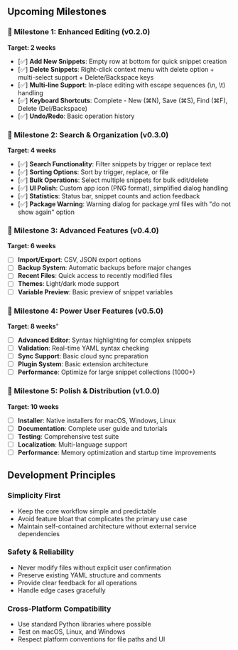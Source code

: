 ## Upcoming Milestones

### 🎯 Milestone 1: Enhanced Editing (v0.2.0)

**Target: 2 weeks**

- [✅] **Add New Snippets**: Empty row at bottom for quick snippet creation
- [✅] **Delete Snippets**: Right-click context menu with delete option + multi-select support + Delete/Backspace keys
- [✅] **Multi-line Support**: In-place editing with escape sequences (\n, \t) handling
- [✅] **Keyboard Shortcuts**: Complete - New (⌘N), Save (⌘S), Find (⌘F), Delete (Del/Backspace)
- [✅] **Undo/Redo**: Basic operation history

### 🎯 Milestone 2: Search & Organization (v0.3.0)

**Target: 4 weeks**

- [✅] **Search Functionality**: Filter snippets by trigger or replace text
- [✅] **Sorting Options**: Sort by trigger, replace, or file
- [✅] **Bulk Operations**: Select multiple snippets for bulk edit/delete
- [✅] **UI Polish**: Custom app icon (PNG format), simplified dialog handling
- [✅] **Statistics**: Status bar, snippet counts and action feedback
- [✅] **Package Warning**: Warning dialog for package.yml files with "do not show again" option

### 🎯 Milestone 3: Advanced Features (v0.4.0)

**Target: 6 weeks**

- [ ] **Import/Export**: CSV, JSON export options
- [ ] **Backup System**: Automatic backups before major changes
- [ ] **Recent Files**: Quick access to recently modified files
- [ ] **Themes**: Light/dark mode support
- [ ] **Variable Preview**: Basic preview of snippet variables

### 🎯 Milestone 4: Power User Features (v0.5.0)

**Target: 8 weeks**"

- [ ] **Advanced Editor**: Syntax highlighting for complex snippets
- [ ] **Validation**: Real-time YAML syntax checking
- [ ] **Sync Support**: Basic cloud sync preparation
- [ ] **Plugin System**: Basic extension architecture
- [ ] **Performance**: Optimize for large snippet collections (1000+)

### 🎯 Milestone 5: Polish & Distribution (v1.0.0)

**Target: 10 weeks**

- [ ] **Installer**: Native installers for macOS, Windows, Linux
- [ ] **Documentation**: Complete user guide and tutorials
- [ ] **Testing**: Comprehensive test suite
- [ ] **Localization**: Multi-language support
- [ ] **Performance**: Memory optimization and startup time improvements

## Development Principles

### Simplicity First

- Keep the core workflow simple and predictable
- Avoid feature bloat that complicates the primary use case
- Maintain self-contained architecture without external service dependencies

### Safety & Reliability

- Never modify files without explicit user confirmation
- Preserve existing YAML structure and comments
- Provide clear feedback for all operations
- Handle edge cases gracefully

### Cross-Platform Compatibility

- Use standard Python libraries where possible
- Test on macOS, Linux, and Windows
- Respect platform conventions for file paths and UI
